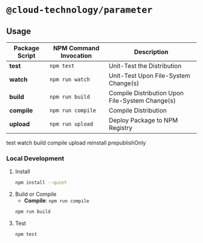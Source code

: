 # `@cloud-technology/parameter` #

## Usage ##

| Package Script | NPM Command Invocation | Description                                     |
|----------------|------------------------|-------------------------------------------------|
| **test**       | `npm test`             | Unit-Test the Distribution                      |
| **watch**      | `npm run watch`        | Unit-Test Upon File-System Change(s)            |
| **build**      | `npm run build`        | Compile Distribution Upon File-System Change(s) |
| **compile**    | `npm run compile`      | Compile Distribution                            |
| **upload**     | `npm run upload`       | Deploy Package to NPM Registry                  |

test watch build compile upload reinstall prepublishOnly

### Local Development ###

1. Install
    ```bash
    npm install --quiet
    ```
2. Build or Compile
    - **Compile**: `npm run compile`
    ```bash
    npm run build
    ```
3. Test
    ```bash
    npm test
    ```
